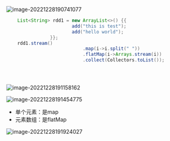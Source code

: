 ![image-20221228190741077](https://shizeying.space/typora/2022/12/28/19-07-41.png)

```java
	List<String> rdd1 = new ArrayList<>() {{
						add("this is test");
						add("hello world");
				}};
	rdd1.stream()
							.map(i->i.split(" "))
							.flatMap(i->Arrays.stream(i))
							.collect(Collectors.toList());





```

![image-20221228191158162](https://shizeying.space/typora/2022/12/28/19-11-58.png)

![image-20221228191454775](https://shizeying.space/typora/2022/12/28/19-14-54.png)

- 单个元素：是map
- 元素数组：是flatMap

![image-20221228191924027](https://shizeying.space/typora/2022/12/28/19-19-24.png)